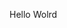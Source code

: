 Hello Wolrd








































































































































































































































































































































































































































































































































































































































































































































































































































































































































































































































































































































































































































































































































































































































































































































































































































































































































































































































































































































































































































































































































































































































































































































































































































































































































































































































































































































































































































































































































































































































































































































































































































































